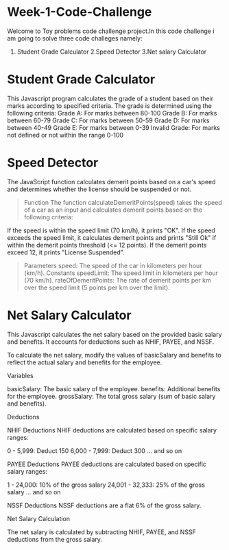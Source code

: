 # Week-1-Code-Challenge
Welcome to Toy problems code challenge project.In this code challenge i am going to solve three code challeges namely:
1. Student Grade Calculator
2.Speed Detector
3.Net salary Calculator
# Student Grade Calculator
This Javascript program calculates the grade of a student based on their marks according to specified criteria.
The grade is determined using the following criteria:
Grade A: For marks between 80-100
Grade B: For marks between 60-79
Grade C: For marks between 50-59
Grade D: For marks between 40-49
Grade E: For marks between 0-39
Invalid Grade: For marks not defined or not within the range 0-100
# Speed Detector
The JavaScript function calculates demerit points based on a car's speed and determines whether the license should be suspended or not.
>Function
The function calculateDemeritPoints(speed) takes the speed of a car as an input and calculates demerit points based on the following criteria:

If the speed is within the speed limit (70 km/h), it prints "OK".
If the speed exceeds the speed limit, it calculates demerit points and prints "Still Ok" if within the demerit points threshold (<= 12 points). If the demerit points exceed 12, it prints "License Suspended".

>Parameters
speed: The speed of the car in kilometers per hour (km/h).
>Constants
speedLimit: The speed limit in kilometers per hour (70 km/h).
rateOfDemeritPoints: The rate of demerit points per km over the speed limit (5 points per km over the limit).

# Net Salary Calculator
This Javascript calculates the net salary based on the provided basic salary and benefits. It accounts for deductions such as NHIF, PAYEE, and NSSF.

To calculate the net salary, modify the values of basicSalary and benefits to reflect the actual salary and benefits for the employee.

Variables

basicSalary: The basic salary of the employee.
benefits: Additional benefits for the employee.
grossSalary: The total gross salary (sum of basic salary and benefits).

Deductions

NHIF Deductions
NHIF deductions are calculated based on specific salary ranges:

0 - 5,999: Deduct 150
6,000 - 7,999: Deduct 300
... and so on

PAYEE Deductions
PAYEE deductions are calculated based on specific salary ranges:

1 - 24,000: 10% of the gross salary
24,001 - 32,333: 25% of the gross salary
... and so on

NSSF Deductions
NSSF deductions are a flat 6% of the gross salary.

Net Salary Calculation

The net salary is calculated by subtracting NHIF, PAYEE, and NSSF deductions from the gross salary.